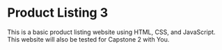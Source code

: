# Product Listing 3
This is a basic product listing website using HTML, CSS, and JavaScript. This website will also be tested for Capstone 2 with You.
